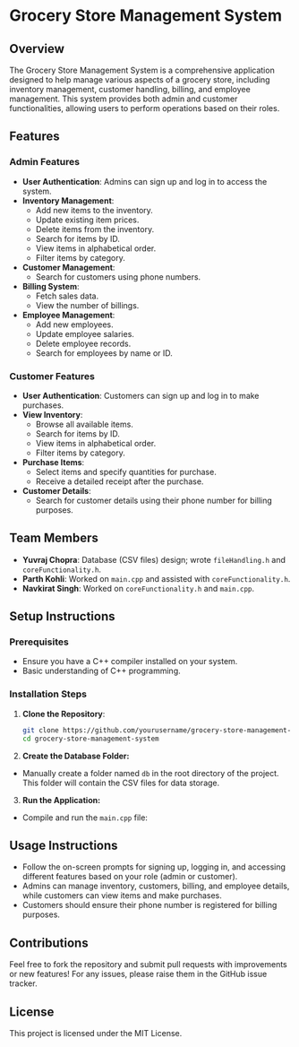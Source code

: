 # Grocery Store Management System

## Overview
The Grocery Store Management System is a comprehensive application designed to help manage various aspects of a grocery store, including inventory management, customer handling, billing, and employee management. This system provides both admin and customer functionalities, allowing users to perform operations based on their roles.

## Features

### Admin Features
- **User Authentication**: Admins can sign up and log in to access the system.
- **Inventory Management**: 
  - Add new items to the inventory.
  - Update existing item prices.
  - Delete items from the inventory.
  - Search for items by ID.
  - View items in alphabetical order.
  - Filter items by category.
- **Customer Management**: 
  - Search for customers using phone numbers.
- **Billing System**: 
  - Fetch sales data.
  - View the number of billings.
- **Employee Management**: 
  - Add new employees.
  - Update employee salaries.
  - Delete employee records.
  - Search for employees by name or ID.

### Customer Features
- **User Authentication**: Customers can sign up and log in to make purchases.
- **View Inventory**: 
  - Browse all available items.
  - Search for items by ID.
  - View items in alphabetical order.
  - Filter items by category.
- **Purchase Items**: 
  - Select items and specify quantities for purchase.
  - Receive a detailed receipt after the purchase.
- **Customer Details**: 
  - Search for customer details using their phone number for billing purposes.

## Team Members
- **Yuvraj Chopra**: Database (CSV files) design; wrote `fileHandling.h` and `coreFunctionality.h`.
- **Parth Kohli**: Worked on `main.cpp` and assisted with `coreFunctionality.h`.
- **Navkirat Singh**: Worked on `coreFunctionality.h` and `main.cpp`.

## Setup Instructions

### Prerequisites
- Ensure you have a C++ compiler installed on your system.
- Basic understanding of C++ programming.

### Installation Steps
1. **Clone the Repository**:
   ```bash
   git clone https://github.com/yourusername/grocery-store-management-system.git
   cd grocery-store-management-system
   ```
2. **Create the Database Folder:**
- Manually create a folder named `db` in the root directory of the project. This folder will contain the CSV files for data storage.
3. **Run the Application:**
- Compile and run the `main.cpp` file:

## Usage Instructions
- Follow the on-screen prompts for signing up, logging in, and accessing different features based on your role (admin or customer).
- Admins can manage inventory, customers, billing, and employee details, while customers can view items and make purchases.
- Customers should ensure their phone number is registered for billing purposes.

## Contributions
Feel free to fork the repository and submit pull requests with improvements or new features! For any issues, please raise them in the GitHub issue tracker.

## License
This project is licensed under the MIT License.
